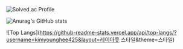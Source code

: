 
  <img src="http://mazassumnida.wtf/api/v2/generate_badge?boj=doctorsean" alt="Solved.ac Profile" />

 
![Anurag's GitHub stats](https://github-readme-stats.vercel.app/api?username=kimyounghee425&show_icons=true&theme=스타일)

![Top Langs](https://github-readme-stats.vercel.app/api/top-langs/?username=kimyounghee425&layout=레이아웃 스타일&theme=스타일)
